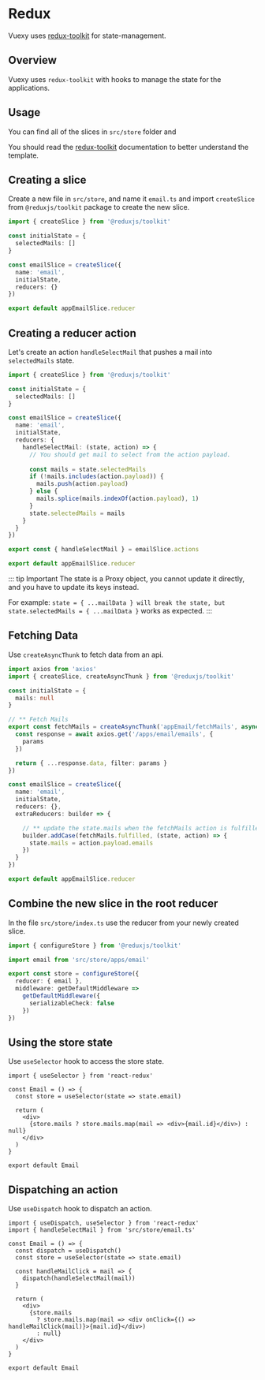 # Redux

Vuexy uses [redux-toolkit](https://redux-toolkit.js.org/introduction/getting-started) for state-management.

## Overview

Vuexy uses `redux-toolkit` with hooks to manage the state for the applications.

## Usage

You can find all of the slices in `src/store` folder and

You should read the [redux-toolkit](https://redux-toolkit.js.org/introduction/getting-started) documentation to better understand the template.

## Creating a slice

Create a new file in `src/store`, and name it `email.ts` and import `createSlice` from `@reduxjs/toolkit` package to create the new slice.

```ts
import { createSlice } from '@reduxjs/toolkit'

const initialState = {
  selectedMails: []
}

const emailSlice = createSlice({
  name: 'email',
  initialState,
  reducers: {}
})

export default appEmailSlice.reducer
```

## Creating a reducer action

Let's create an action `handleSelectMail` that pushes a mail into `selectedMails` state.

```ts
import { createSlice } from '@reduxjs/toolkit'

const initialState = {
  selectedMails: []
}

const emailSlice = createSlice({
  name: 'email',
  initialState,
  reducers: {
    handleSelectMail: (state, action) => {
      // You should get mail to select from the action payload. 
      
      const mails = state.selectedMails
      if (!mails.includes(action.payload)) {
        mails.push(action.payload)
      } else {
        mails.splice(mails.indexOf(action.payload), 1)
      }
      state.selectedMails = mails
    }
  }
})

export const { handleSelectMail } = emailSlice.actions

export default appEmailSlice.reducer
```

::: tip Important
The state is a Proxy object, you cannot update it directly, and you have to update its keys instead.

For example: `state = { ...mailData } will break the state, but state.selectedMails = { ...mailData }` works as expected.
:::

## Fetching Data

Use `createAsyncThunk` to fetch data from an api.

```ts
import axios from 'axios'
import { createSlice, createAsyncThunk } from '@reduxjs/toolkit'

const initialState = {
  mails: null
}

// ** Fetch Mails
export const fetchMails = createAsyncThunk('appEmail/fetchMails', async (params) => {
  const response = await axios.get('/apps/email/emails', {
    params
  })

  return { ...response.data, filter: params }
})

const emailSlice = createSlice({
  name: 'email',
  initialState,
  reducers: {},
  extraReducers: builder => {

    // ** update the state.mails when the fetchMails action is fulfilled.
    builder.addCase(fetchMails.fulfilled, (state, action) => {
      state.mails = action.payload.emails
    })      
  }
})

export default appEmailSlice.reducer
```

## Combine the new slice in the root reducer

In the file `src/store/index.ts` use the reducer from your newly created slice.

```ts
import { configureStore } from '@reduxjs/toolkit'

import email from 'src/store/apps/email'

export const store = configureStore({
  reducer: { email },
  middleware: getDefaultMiddleware =>
    getDefaultMiddleware({
      serializableCheck: false
    })    
})
```

## Using the store state

Use `useSelector` hook to access the store state.

```tsx{1,4}
import { useSelector } from 'react-redux'

const Email = () => {
  const store = useSelector(state => state.email)

  return (
    <div>
      {store.mails ? store.mails.map(mail => <div>{mail.id}</div>) : null}
    </div>
  )
}

export default Email
```

## Dispatching an action

Use `useDispatch` hook to dispatch an action.

```tsx{1,5-6,9}
import { useDispatch, useSelector } from 'react-redux'
import { handleSelectMail } from 'src/store/email.ts'

const Email = () => {
  const dispatch = useDispatch()
  const store = useSelector(state => state.email)

  const handleMailClick = mail => {
    dispatch(handleSelectMail(mail))
  }

  return (
    <div>
      {store.mails
        ? store.mails.map(mail => <div onClick={() => handleMailClick(mail)}>{mail.id}</div>)
        : null}
    </div>
  )
}

export default Email
```
